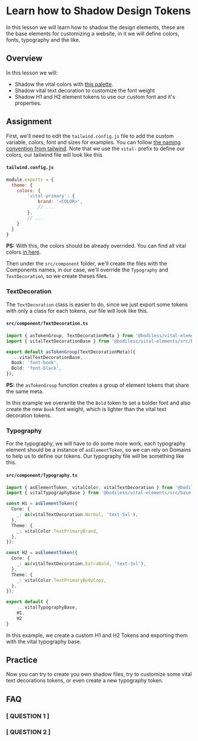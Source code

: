 # Learn how to Shadow Design Tokens

In this lesson we will learn how to shadow the design elements, these are the base elements for customizing a website, in it we will define colors, fonts, typography and the like.

## Overview

In this lesson we will:

- Shadow the vital colors with [this palette](https://coolors.co/ccfbfe-cdd6dd-cdcacc-cdaca1-cd8987).
- Shadow vital text decoration to customize the font weight
- Shadow H1 and H2 element tokens to use our custom font and it's properties.


## Assignment

First, we'll need to edit the `tailwind.config.js` file to add the custom variable, colors, font and sizes for examples. You can follow [the naming convention from tailwind](https://tailwindcss.com/docs/customizing-colors#naming-your-colors).
Note that we use the `vital-` prefix to define our colors, our tailwind file will look like this

#### `tailwind.config.js`
```js
module.exports = {
  theme: {
    colors: {
        'vital-primary': {
            brand: '<COLOR>',
            // ...
        },
        // ...
    }
  }
}
```
**PS:** With this, the colors should be already overrided.
You can find all vital colors [in here](https://github.com/johnsonandjohnson/Bodiless-JS/blob/main/packages/vital-elements/src/components/Color/tokens/vitalColor.ts).

Then under the `src/component` folder, we'll create the files with the Components names, in our case, we'll override the `Typography` and `TextDecoration`, so we create theses files.

### TextDecoration

The `TextDecoration` class is easier to do, since we just export some tokens with only a class for each tokens, our file will look like this.

#### `src/component/TextDecoration.ts`
```ts
import { asTokenGroup, TextDecorationMeta } from '@bodiless/vital-elements';
import { vitalTextDecorationBase } from '@bodiless/vital-elements/src/base';

export default asTokenGroup(TextDecorationMeta)({
  ...vitalTextDecorationBase,
  Book: 'font-book',
  Bold: 'font-black',
});

```

**PS:** the `asTokenGroup` function creates a group of element tokens that share the same meta.

In this example we overwrite the the `Bold` token to set a bolder font and also create the new `Book` font weight, which is lighter than the vital text decoration tokens.

### Typography

For the typography, we will have to do some more work, each typography element should be a instance of `asElementToken`, so we can rely on Domains to help us to define our tokens. Our typography file will be something like this.

#### `src/component/Typography.ts`
```ts
import { asElementToken, vitalColor, vitalTextDecoration } from '@bodiless/vital-elements';
import { vitalTypographyBase } from '@bodiless/vital-elements/src/base';

const H1 = asElementToken({
  Core: {
    _: as(vitalTextDecoration.Normal, 'text-5xl'),
  },
  Theme: {
    _: vitalColor.TextPrimaryBrand,
  },
});

const H2 = asElementToken({
  Core: {
    _: as(vitalTextDecoration.ExtraBold, 'text-3xl'),
  },
  Theme: {
    _: vitalColor.TextPrimaryBodyCopy,
  },
});

export default {
    ...vitalTypographyBase,
    H1,
    H2
}
```

In this example, we create a custom H1 and H2 Tokens and exporting them with the vital typography base.

## Practice

Now you can try to create you own shadow files, try to customize some vital text decorations tokens, or even create a new typography token.

## FAQ

<!--
    If you remember any of the questions you had when completing this task — or can think of any
    questions a new developer may have — document the Questions and Answers here.
-->

### [ QUESTION 1 ]

<!-- Answer to QUESTION 1 -->

### [ QUESTION 2 ]

<!-- Answer to QUESTION 2 -->
